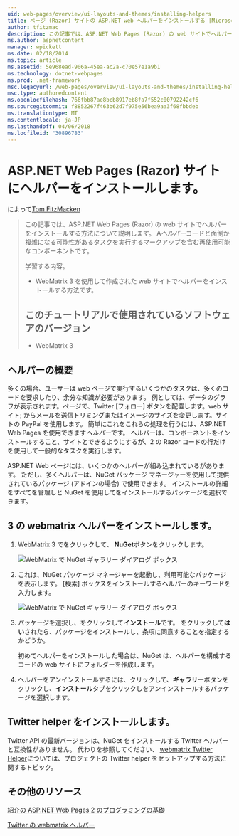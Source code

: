 ```yaml
---
uid: web-pages/overview/ui-layouts-and-themes/installing-helpers
title: ページ (Razor) サイトの ASP.NET web ヘルパーをインストールする |Microsoft ドキュメント
author: tfitzmac
description: この記事では、ASP.NET Web Pages (Razor) の web サイトでヘルパーをインストールする方法について説明します。 コードおよびごとにマークアップを含む再使用可能なコンポーネントをヘルパーには.
ms.author: aspnetcontent
manager: wpickett
ms.date: 02/18/2014
ms.topic: article
ms.assetid: 5e968ead-906a-45ea-ac2a-c70e57e1a9b1
ms.technology: dotnet-webpages
ms.prod: .net-framework
msc.legacyurl: /web-pages/overview/ui-layouts-and-themes/installing-helpers
msc.type: authoredcontent
ms.openlocfilehash: 766fbb87ae8bcb8917eb8fa7f552c00792242cf6
ms.sourcegitcommit: f8852267f463b62d7f975e56bea9aa3f68fbbdeb
ms.translationtype: MT
ms.contentlocale: ja-JP
ms.lasthandoff: 04/06/2018
ms.locfileid: "30896783"
---
```

<a name="installing-a-helper-in-an-aspnet-web-pages-razor-site"></a>ASP.NET Web Pages (Razor) サイトにヘルパーをインストールします。
====================
によって[Tom FitzMacken](https://github.com/tfitzmac)

> この記事では、ASP.NET Web Pages (Razor) の web サイトでヘルパーをインストールする方法について説明します。 A*ヘルパー*コードと面倒か複雑になる可能性があるタスクを実行するマークアップを含む再使用可能なコンポーネントです。
> 
> 学習する内容。
> 
> - WebMatrix 3 を使用して作成された web サイトでヘルパーをインストールする方法です。
>   
> 
> ## <a name="software-versions-used-in-the-tutorial"></a>このチュートリアルで使用されているソフトウェアのバージョン
> 
> 
> - WebMatrix 3


## <a name="overview-of-helpers"></a>ヘルパーの概要

多くの場合、ユーザーは web ページで実行するいくつかのタスクは、多くのコードを要求したり、余分な知識が必要があります。 例としては、データのグラフが表示されます。ページで、Twitter [フォロー] ボタンを配置します。web サイト; からメールを送信トリミングまたはイメージのサイズを変更します。サイトの PayPal を使用します。 簡単にこれをこれらの処理を行うには、ASP.NET Web Pages を使用できます*ヘルパー*です。 ヘルパーは、コンポーネントをインストールすること、サイトとできるようにするが、2 の Razor コードの行だけを使用して一般的なタスクを実行します。

ASP.NET Web ページには、いくつかのヘルパーが組み込まれているがあります。 ただし、多くヘルパーは、NuGet パッケージ マネージャーを使用して提供されているパッケージ (アドインの場合) で使用できます。 インストールの詳細をすべてを管理しと NuGet を使用してをインストールするパッケージを選択できます。

## <a name="installing-a-helper-in-webmatrix-3"></a>3 の webmatrix ヘルパーをインストールします。

1. WebMatrix 3 でをクリックして、 **NuGet**ボタンをクリックします。

    ![WebMatrix で NuGet ギャラリー ダイアログ ボックス](installing-helpers/_static/image1.png)
2. これは、NuGet パッケージ マネージャーを起動し、利用可能なパッケージを表示します。 [検索] ボックスをインストールするヘルパーのキーワードを入力します。

    ![WebMatrix で NuGet ギャラリー ダイアログ ボックス](installing-helpers/_static/image2.png)
3. パッケージを選択し、をクリックして**インストール**です。 をクリックして**はい**されたら、パッケージをインストールし、条項に同意することを指定するかどうか。

     初めてヘルパーをインストールした場合は、NuGet は、ヘルパーを構成するコードの web サイトにフォルダーを作成します。
4. ヘルパーをアンインストールするには、クリックして、**ギャラリー**ボタンをクリックし、**インストール**タブをクリックしをアンインストールするパッケージを選択します。

## <a name="installing-the-twitter-helper"></a>Twitter helper をインストールします。

Twitter API の最新バージョンは、NuGet をインストールする Twitter ヘルパーと互換性がありません。 代わりを参照してください、 [webmatrix Twitter Helper](twitter-helper.md)については、プロジェクトの Twitter helper をセットアップする方法に関するトピック。

<a id="Additional_Resources"></a>
## <a name="additional-resources"></a>その他のリソース


[紹介の ASP.NET Web Pages 2 のプログラミングの基礎](../getting-started/introducing-razor-syntax-c.md)

[Twitter の webmatrix ヘルパー](twitter-helper.md)
